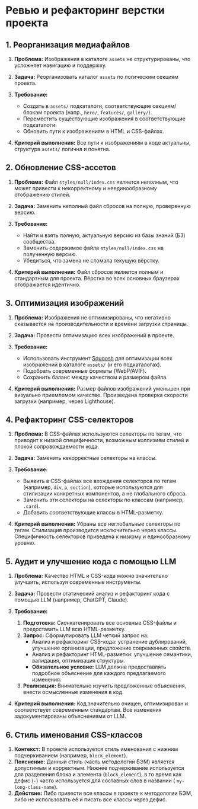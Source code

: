 # Ревью и рефакторинг верстки проекта

## 1. Реорганизация медиафайлов

1. **Проблема:** Изображения в каталоге `assets` не структурированы, что усложняет навигацию и поддержку.
2. **Задача:** Реорганизовать каталог `assets` по логическим секциям проекта.
3. **Требование:**

   - Создать в `assets/` подкаталоги, соответствующие секциям/блокам проекта (напр., `hero/`, `features/`, `gallery/`).
   - Переместить существующие изображения в соответствующие подкаталоги.
   - Обновить пути к изображениям в HTML и CSS-файлах.

4. **Критерий выполнения:** Все пути к изображениям в коде актуальны, структура `assets/` логична и понятна.

## 2. Обновление CSS-ассетов

1. **Проблема:** Файл `styles/null/index.css` является неполным, что может привести к некорректному и неединообразному отображению стилей.
2. **Задача:** Заменить неполный файл сбросов на полную, проверенную версию.
3. **Требование:**

   - Найти и взять полную, актуальную версию из базы знаний (БЗ) сообщества.
   - Заменить содержимое файла `styles/null/index.css` на полученную версию.
   - Убедиться, что замена не сломала текущую вёрстку.

4. **Критерий выполнения:** Файл сбросов является полным и стандартным для проекта. Вёрстка во всех основных браузерах отображается идентично.

## 3. Оптимизация изображений

1. **Проблема:** Изображения не оптимизированы, что негативно сказывается на производительности и времени загрузки страницы.
2. **Задача:** Провести оптимизацию всех изображений в проекте.
3. **Требование:**

   - Использовать инструмент [Squoosh](https://squoosh.app/) для оптимизации всех изображений в каталоге `assets/` (и его подкаталогах).
   - Подобрать современные форматы (WebP/AVIF).
   - Сохранить баланс между качеством и размером файла.

4. **Критерий выполнения:** Размер файлов изображений уменьшен при визуально приемлемом качестве. Произведена проверка скорости загрузки (например, через Lighthouse).

## 4. Рефакторинг CSS-селекторов

1. **Проблема:** В CSS-файлах используются селекторы по тегам, что приводит к низкой специфичности, возможным коллизиям стилей и плохой сопровождаемости кода.
2. **Задача:** Заменить некорректные селекторы на классы.
3. **Требование:**

   - Выявить в CSS-файлах все вхождения селекторов по тегам (например, `div`, `p`, `section`), которые используются для стилизации конкретных компонентов, а не глобального сброса.
   - Заменить эти селекторы на селекторы по классам (например, `.card`).
   - Добавить соответствующие классы в HTML-разметку.

4. **Критерий выполнения:** Убраны все неглобальные селекторы по тегам. Стилизация производится исключительно через классы. Специфичность селекторов приведена к низкому и единообразному уровню.

## 5. Аудит и улучшение кода с помощью LLM

1. **Проблема:** Качество HTML и CSS-кода можно значительно улучшить, используя современные инструменты.
2. **Задача:** Провести статический анализ и рефакторинг кода с помощью LLM (например, ChatGPT, Claude).
3. **Требование:**

   1. **Подготовка:** Сконкатенировать все основные CSS-файлы и предоставить LLM всю HTML-разметку.
   2. **Запрос:** Сформулировать LLM четкий запрос на:
      - Анализ и рефакторинг CSS-кода: устранение дублирований, улучшение организации, предложение современных свойств.
      - Анализ и рефакторинг HTML-разметки: улучшение семантики, валидация, оптимизация структуры.
      - **Обязательное условие:** LLM должна предоставлять подробное объяснение для каждого предлагаемого изменения.
   3. **Реализация:** Внимательно изучить предложенные объяснения, внести осмысленные изменения в код.

4. **Критерий выполнения:** Код значительно очищен, оптимизирован и соответствует современным стандартам. Все изменения задокументированы объяснениями от LLM.

## 6. Стиль именования CSS-классов

1. **Контекст:** В проекте используется стиль именования с нижним подчеркиванием (например, `block_element`).
2. **Пояснение:** Данный стиль (часть методологии БЭМ) является допустимым и корректным. Нижнее подчеркивание используется для разделения блока и элемента (`block_element`), в то время как дефис (`-`) часто используется для составных слов в названии ( `my-long-class-name`).
3. **Действие:** Либо привести все классы в проекте к методологии БЭМ, либо не использовать её и писать все классы через дефис.
